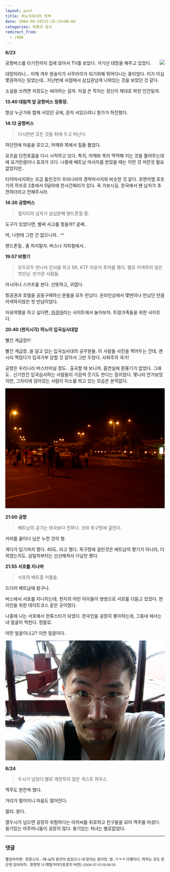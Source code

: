 ```yaml
---
layout: post
title: 하노이에서의 독백
date: 2004-06-29T23:25:33+09:00
categories: 여행과-음식
redirect_from:
  - /406
---
```


<b>6/23</b>

<img src="http://jinto.pe.kr/wp-content/uploads/2004/06/PICT0474.jpg" align="right" />공항버스를 타기전까지 집에 앉아서 TV를 보았다. 거기선 대망을 해주고 있었다.

대망이라니... 이제 겨우 원숭이가 사무라이가 되기위해 뛰어다니는 중이었다. 이거 이십몇권까지는 읽었는데.. 지난번에 서점에서 삼십권넘게 나와있는 것을 보았던 것 같다.

소설을 쓰려면 저정도는 써야하는 걸까. 저걸 쓴 작자는 정신이 제대로 박힌 인간일까.

<b>13:40 대림역 앞 공항버스 정류장.</b>

항상 누군가와 함께 서있던 곳에, 혼자 서있으려니 뭔가가 허전했다.

<b>14:12 공항버스</b>

> 다시한번 모든 것을 뒤에 두고 떠난다.

하단전에 마음을 모으고, 어깨와 목에서 힘들 풀었다.

요즈음 단전호흡을 다시 시작하고 있다. 특히, 어깨와 목이 딱딱해 지는 것을 풀어주는데에 요가만큼이나 효과가 크다. 나중에 베트남 마사지를 받았을 때는 이런 것 저런것 필요없었지만..

타이마사지와는 조금 틀린것이 우리나라의 경락마사지와 비슷한 것 같다. 호엔끼엠 호숫가의 하프로 2층에서 5달라에 한시간짜리가 있다. 꼭 가보시길. 한국에서 왠 남자가 추천하더라고 전해주시라.

<b>14:30 공항버스</b>

> 옆자리의 남자가 삼십분째 핸드폰질 중.

도구가 있었다면, 벌써 사고를 쳤을까? 글쎄..

머, 나한테 그런 건 없으니까.. ^^

핸드폰질.. 좀 하지말자. 버스나 지하철에서..

<b>19:57 비행기</b>

> 모두모두 만나서 인사를 하고 SK, KTF 라운지 투어를 했다. 별로 어색하지 않은 첫만남. 반가운 사람들.

아시아나 스카프를 본다. 산뜻하고, 귀엽다.

항공권과 호텔을 공동구매하신 분들을 모두 만났다. 온라인상에서 몇번이나 만났던 만큼 어색하지않은 첫 만남이었다.

자유여행을 하고 싶다면, <a href="http://www.aq.co.kr" target="bb">아쿠아</a>라는 사이트에서 놀아보자. 트렁크족들을 위한 사이트다.

<b>20:40 (현지시각) 하노이 입국심사대앞</b>

빨간 계급장!!!

빨간 계급장..을 달고 있는 입국심사대의 공무원들. 이 사람들 사진을 찍어두는 건데, 괜시리 찍었다가 입국거부 당할 것 같아서 그만 두었다. 사회주의 국가!

공항은 우리나라 버스터미널 정도.. 출국할 때 보니까, 흡연실에 환풍기가 없었다. 그래도.. 신기한건 입국심사하는 사람들이 가끔씩 웃기도 한다는 점이었다. 몇나라 안가보았지만, 그자리에 앉아있는 사람이 미소를 띄고 있는 모습은 본적없다.

![ ](/assets/media/uploads_2004_06_PICT0475.jpg)

<b>21:00 공항</b>

> 베트남의 공기는 태국보다 진하다. 코와 목구멍에 걸린다.

커피를 끓이다 남은 누런 것의 향.

게다가 덥기까지 했다. 40도. 라고 했다. 목구멍에 걸린것은 베트남의 향기가 아니라, 더위였는지도. 삼일차부터는 선선해져서 다닐만 했다.

<b>21:55 서호를 지나며</b>

> 서호의 베트콩 커플들.

드디어 베트남에 왔구나.

버스에서 서호를 지나치는데, 현지의 어린 아이들이 쌍쌍으로 서로를 더듬고 있었다. 현지인을 위한 데이트코스 같은 곳이었다.

나중에 나는 서호에서 한류스타가 되었다. 한국인을 굉장히 좋아하는데, 그동네 에서는 내 얼굴이 먹힌다. 정말로.

어떤 얼굴이냐고? 이런 얼굴이다.

![ ](/assets/media/uploads_2004_06_PICT0588.jpg)

<b>6/24 </b>

> 두시가 넘었다.별로 깨끗하지 않은 게스트 하우스

맥주도 한잔씩 했다.

거리가 멀어지니 마음도 멀어진다.

멀리. 왔다.

열두시가 넘으면 굉장히 위험하다는 아저씨를 뒤로하고 친구들을 모아 맥주를 마셨다. 용기있는 아주머니들이 굉장히 많다. 용기있는 처녀는 별로없었다.

* * *

### 댓글



<!--- cmt:761 --->
<!--- mail: --->
<!--- parent:0 --->

<small class=comment>빨강머리앤 : 한류스타..-레-님의 증언이 있었으니 내 믿어는 준다만..영..ㅋㅋㅋ 다행이다..먹히는 곳도 한군덴 있어야지.. 핫핫핫 나 때릴거야?(포로리 버젼) <small>(2004-07-01 05:08:13)</small></small>

